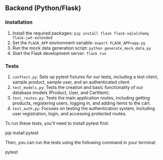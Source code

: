 ## Backend (Python/Flask)

### Installation

1. Install the required packages: `pip install flask flask-sqlalchemy flask-jwt-extended`
2. Set the `FLASK_APP` environment variable: `export FLASK_APP=app.py`
3. Run the mock data generation script: `python generate_mock_data.py`
4. Start the Flask development server: `flask run`

### Tests

1. `conftest.py`: Sets up pytest fixtures for our tests, including a test client, sample product, sample user, and an authenticated client.
2. `test_models.py`: Tests the creation and basic functionality of our database models (Product, User, and CartItem).
3. `test_routes.py`: Tests the main application routes, including getting products, registering users, logging in, and adding items to the cart.
4. `test_auth.py`: Focuses on testing the authentication system, including user registration, login, and accessing protected routes.

To run these tests, you'll need to install pytest first:

pip install pytest

Then, you can run the tests using the following command in your terminal:

pytest
